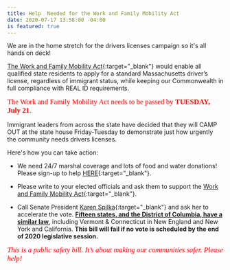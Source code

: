```yaml
---
title: Help  Needed for the Work and Family Mobility Act
date: 2020-07-17 13:58:00 -04:00
is featured: true
---
```


We are in the home stretch for the drivers licenses campaign so it's all hands on deck!

[The Work and Family Mobility Act](https://www.aclum.org/sites/default/files/field_documents/work_and_family_mobily_act.pdf){:target="_blank"} would enable all qualified state residents to apply for a standard Massachusetts driver’s license, regardless of immigrant status, while keeping our Commonwealth in full compliance with REAL ID requirements.

<span style="font-family:Papyrus; font-size:1.2em; color:red">The Work and Family Mobility Act needs to be passed by **TUESDAY, July 21**.</span>

Immigrant leaders from across the state have decided that they will CAMP OUT at the state house Friday-Tuesday to demonstrate just how urgently the community needs drivers licenses.

Here's how you can take action:

* We need 24/7 marshal coverage and lots of food and water donations! Please sign-up to help [HERE](https://www.signupgenius.com/go/10c0d4dacae2cabf9c43-encampment){:target="_blank"}.

* Please write to your elected officials and ask them to support the [Work and Family Mobility Act](https://malegislature.gov/Bills/191/S2641){:target="_blank"}.  

* Call Senate President [Karen Spilka](https://malegislature.gov/Legislators/Profile/KES0){:target="_blank"} and ask her to accelerate the vote. **[Fifteen states, and the District of Columbia, have a similar law](https://www.ncsl.org/research/immigration/states-offering-driver-s-licenses-to-immigrants.aspx)**, including Vermont & Connecticut in New England and New York and California. **This bill will fail if no vote is scheduled by the end of 2020 legislative session.**  

<span style="font-family:Papyrus; font-size:1.2em; color:red">*This is a public safety bill. It’s about making our communities safer.  Please help!*</span>